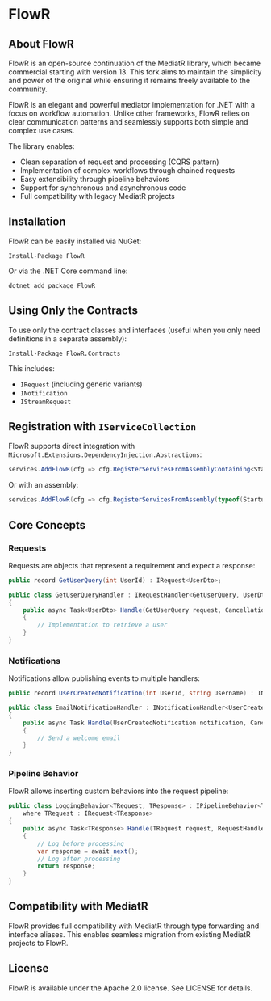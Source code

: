 # FlowR

## About FlowR

FlowR is an open-source continuation of the MediatR library, which became commercial starting with version 13. This fork aims to maintain the simplicity and power of the original while ensuring it remains freely available to the community.

FlowR is an elegant and powerful mediator implementation for .NET with a focus on workflow automation. Unlike other frameworks, FlowR relies on clear communication patterns and seamlessly supports both simple and complex use cases.

The library enables:
- Clean separation of request and processing (CQRS pattern)
- Implementation of complex workflows through chained requests
- Easy extensibility through pipeline behaviors
- Support for synchronous and asynchronous code
- Full compatibility with legacy MediatR projects

## Installation

FlowR can be easily installed via NuGet:

```
Install-Package FlowR
```

Or via the .NET Core command line:

```
dotnet add package FlowR
```

## Using Only the Contracts

To use only the contract classes and interfaces (useful when you only need definitions in a separate assembly):

```
Install-Package FlowR.Contracts
```

This includes:
- `IRequest` (including generic variants)
- `INotification`
- `IStreamRequest`

## Registration with `IServiceCollection`

FlowR supports direct integration with `Microsoft.Extensions.DependencyInjection.Abstractions`:

```csharp
services.AddFlowR(cfg => cfg.RegisterServicesFromAssemblyContaining<Startup>());
```

Or with an assembly:

```csharp
services.AddFlowR(cfg => cfg.RegisterServicesFromAssembly(typeof(Startup).Assembly));
```

## Core Concepts

### Requests

Requests are objects that represent a requirement and expect a response:

```csharp
public record GetUserQuery(int UserId) : IRequest<UserDto>;

public class GetUserQueryHandler : IRequestHandler<GetUserQuery, UserDto>
{
    public async Task<UserDto> Handle(GetUserQuery request, CancellationToken cancellationToken)
    {
        // Implementation to retrieve a user
    }
}
```

### Notifications

Notifications allow publishing events to multiple handlers:

```csharp
public record UserCreatedNotification(int UserId, string Username) : INotification;

public class EmailNotificationHandler : INotificationHandler<UserCreatedNotification>
{
    public async Task Handle(UserCreatedNotification notification, CancellationToken cancellationToken)
    {
        // Send a welcome email
    }
}
```

### Pipeline Behavior

FlowR allows inserting custom behaviors into the request pipeline:

```csharp
public class LoggingBehavior<TRequest, TResponse> : IPipelineBehavior<TRequest, TResponse>
    where TRequest : IRequest<TResponse>
{
    public async Task<TResponse> Handle(TRequest request, RequestHandlerDelegate<TResponse> next, CancellationToken cancellationToken)
    {
        // Log before processing
        var response = await next();
        // Log after processing
        return response;
    }
}
```

## Compatibility with MediatR

FlowR provides full compatibility with MediatR through type forwarding and interface aliases. This enables seamless migration from existing MediatR projects to FlowR.

## License

FlowR is available under the Apache 2.0 license. See LICENSE for details.
